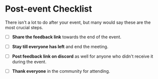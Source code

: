 # Post-event Checklist
There isn't a lot to do after your event, but many would say these are the most crucial steps. 
-   [ ] **Share the feedback link** towards the end of the event.

-   [ ] **Stay till everyone has left** and end the meeting.
-   [ ] **Post feedback link on discord** as well for anyone who didn't receive it during the event.
-   [ ] **Thank everyone** in the community for attending.